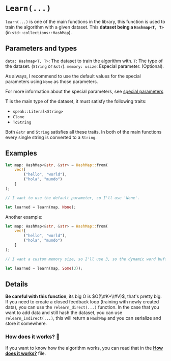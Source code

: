 # `Learn(...)`

`learn(...)` is one of the main functions in the library, this function is used to train the algorithm with a given dataset. This **dataset being a `Hashmap<T, T>`** (in `std::collections::HashMap`).

## Parameters and types

`data: Hashmap<T, T>`: The dataset to train the algorithm with.
`T`: The type of the dataset. (`String` or `&str`).
`memory: usize`: Especial parameter. (Optional).

As always, I recommend to use the default values for the special parameters using `None` as those parameters.

For more information about the special parameters, see [special parameters](special-parameters.md)

**T** is the main type of the dataset, it must satisfy the following traits:

* `speak::Literal<String>`
* `Clone`
* `ToString`

Both `&str` and `String` satisfies all these traits. In both of the main functions every single string is converted to a `String`.

## Examples

```rust
let map: HashMap<&str, &str> = HashMap::from(
	vec![
		("hello", "world"),
		("hola", "mundo")
	]
);

// I want to use the default parameter, so I'll use 'None'.

let learned = learn(map, None);
```

Another example:

```rust
let map: HashMap<&str, &str> = HashMap::from(
	vec![
		("hello", "world"),
		("hola", "mundo")
	]
);

// I want a custom memory size, so I'll use 3, so the dynamic word buffer will be of 3.

let learned = learn(map, Some(3));
```

## Details

**Be careful with this function**, its big O is $O(\\#K*\\#V)$, that's pretty big.
If you need to create a closed feedback loop (training with newly created data), you can use the `relearn_direct(...)` function. In the case that you want to add data and still hash the dataset, you can use `relearn_indirect(...)`, this will return a `HashMap` and you can serialize and store it somewhere.

### How does it works? 🤔

If you want to know how the algorithm works, you can read that in the [**How does it works?**](how-does-it-works.md) file.